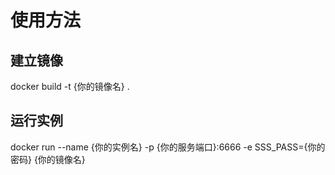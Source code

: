 # 使用方法
## 建立镜像
docker build -t {你的镜像名} .
## 运行实例
docker run --name {你的实例名} -p {你的服务端口}:6666 -e SSS_PASS={你的密码} {你的镜像名}
